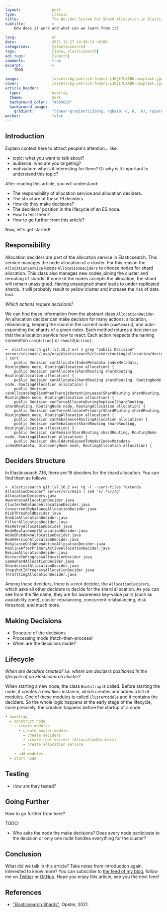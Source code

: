 ```yaml
---
layout:              post
type:                classic
title:               The Decider System For Shard Allocation in Elasticsearch
subtitle:            >
    How does it work and what can we learn from it?

lang:                en
date:                2021-12-27 14:36:13 +0100
categories:          [elasticsearch]
tags:                [java, elasticsearch]
ads_tags:            [search]
comments:            true
excerpt:             >
    TODO

image:               /assets/bg-patrick-federi-LJEjI7LXABU-unsplash.jpg
cover:               /assets/bg-patrick-federi-LJEjI7LXABU-unsplash.jpg
article_header:
  type:              overlay
  theme:             dark
  background_color:  "#203028"
  background_image:
    gradient:        "linear-gradient(135deg, rgba(0, 0, 0, .6), rgba(0, 0, 0, .4))"
wechat:              false
---
```


## Introduction

Explain context here to attract people's attention... like:
- topic: what you want to talk about?
- audience: who are you targeting?
- motiviation: why is it interesting for them? Or why is it important to understand this topic?

After reading this article, you will understand:

* The responsibility of allocation service and allocation deciders.
* The structure of these 19 deciders.
* How do they make decisions?
* The deciders' position in the lifecycle of an ES node.
* How to test them?
* How to go further from this article?

Now, let's get started!

## Responsibility

Allocation deciders are part of the allocation service in Elasticsearch. This
service manages the node allocation of a cluster. For this reason the
`AllocationService` keeps `AllocationDeciders` to choose nodes for shard
allocation. This class also manages new nodes joining the cluster
and rerouting of shards. If none of the nodes accepts the allocation, the shard
will remain unassigned. Having unassigned shard leads to under-replicated
shards. It will probably result to yellow cluster and increase the risk of data loss.

_Which actions require decisions?_

We can find these information from the abstract class `AllocationDecider`.
An allocation decider can make decision for many actions: allocation,
rebalancing, keeping the shard in the current node (`canRemain`), and auto-expending the
shards of a given index. Each method returns a decision so that the allocation service how to
react. Each action respects the naming convention `can{Action}` or `should{Action}`.

```
➜  elasticsearch git:(v7.16.2 u=) ✗ grep "public Decision" server/src/main/java/org/elasticsearch/cluster/routing/allocation/decider/AllocationDecider.java | sort
    public Decision canAllocate(IndexMetadata indexMetadata, RoutingNode node, RoutingAllocation allocation) {
    public Decision canAllocate(ShardRouting shardRouting, RoutingAllocation allocation) {
    public Decision canAllocate(ShardRouting shardRouting, RoutingNode node, RoutingAllocation allocation) {
    public Decision canAllocateReplicaWhenThereIsRetentionLease(ShardRouting shardRouting, RoutingNode node, RoutingAllocation allocation) {
    public Decision canForceAllocateDuringReplace(ShardRouting shardRouting, RoutingNode node, RoutingAllocation allocation) {
    public Decision canForceAllocatePrimary(ShardRouting shardRouting, RoutingNode node, RoutingAllocation allocation) {
    public Decision canRebalance(RoutingAllocation allocation) {
    public Decision canRebalance(ShardRouting shardRouting, RoutingAllocation allocation) {
    public Decision canRemain(ShardRouting shardRouting, RoutingNode node, RoutingAllocation allocation) {
    public Decision shouldAutoExpandToNode(IndexMetadata indexMetadata, DiscoveryNode node, RoutingAllocation allocation) {
```

## Deciders Structure

In Elasticsearch 7.16, there are 19 deciders for the shard allocation. You can
find them as follows:

```
➜  elasticsearch git:(v7.16.2 u=) rg -l --sort-files "extends AllocationDecider" server/src/main | sed 's/.*\///g'
AllocationDeciders.java
AwarenessAllocationDecider.java
ClusterRebalanceAllocationDecider.java
ConcurrentRebalanceAllocationDecider.java
DiskThresholdDecider.java
EnableAllocationDecider.java
FilterAllocationDecider.java
MaxRetryAllocationDecider.java
NodeReplacementAllocationDecider.java
NodeShutdownAllocationDecider.java
NodeVersionAllocationDecider.java
RebalanceOnlyWhenActiveAllocationDecider.java
ReplicaAfterPrimaryActiveAllocationDecider.java
ResizeAllocationDecider.java
RestoreInProgressAllocationDecider.java
SameShardAllocationDecider.java
ShardsLimitAllocationDecider.java
SnapshotInProgressAllocationDecider.java
ThrottlingAllocationDecider.java
```

Among these deciders, there is a root decider, the `AllocationDeciders`, which
asks all other deciders to decide for the shard allocation. As you can see from
the file name, they are for awareness key-value pairs (such as availability
zone), cluster rebalancing, concurrent relabalancing, disk threshold, and much
more.

## Making Decisions

* Structure of the decisions
* Processing mode (fetch-then-process)
* When are the decisions made?

## Lifecycle

_When are deciders created? I.e. where are deciders positioned in the lifecycle of
an Elasticsearch cluster?_

When starting a new node, the class `Bootstrap` is called. Before starting the
node, it creates a new `Node` instance, which creates and addes a list of modules. One of these modules is
called `ClusterModule` and it contains the deciders. So the whole logic happens
at the early stage of the lifecycle, more precisely, the creation happens before the
startup of a node.

```yml
- boostrap
  - construct node
    - create modules
      - create master module
        - create deciders
        - create root decider (AllocationDeciders)
        - create allocation service
        - ...
    - add modules
  - start node
```

## Testing

* How are they tested?

## Going Further

How to go further from here?

TODO:

* Who asks the node the make decisions? Does every node participate to the
  decision or only one node handles everything for the cluster?

## Conclusion

What did we talk in this article? Take notes from introduction again.
Interested to know more? You can subscribe to [the feed of my blog](/feed.xml), follow me
on [Twitter](https://twitter.com/mincong_h) or
[GitHub](https://github.com/mincong-h/). Hope you enjoy this article, see you the next time!

## References

- ["Elasticsearch Shards"](https://opster.com/guides/elasticsearch/glossary/elasticsearch-shards/),
  Opster, 2021.
